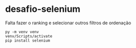 # desafio-selenium
Falta fazer o ranking e selecionar outros filtros de ordenação


```
py -m venv venv
venv/Scripts/activate
pip install selenium
```
